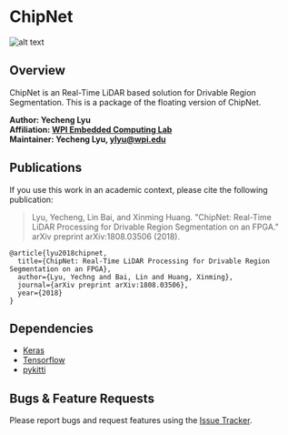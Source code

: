 # ChipNet
![alt text](http://computing.wpi.edu/public/images/chip.jpg "WPI Embedded Computing Lab")


## Overview
ChipNet is an Real-Time LiDAR based solution for Drivable Region Segmentation. This is a package of the floating version of ChipNet.

**Author: Yecheng Lyu**  
**Affiliation: [WPI Embedded Computing Lab](http://computing.wpi.edu/)**  
**Maintainer: Yecheng Lyu, ylyu@wpi.edu**

## Publications
If you use this work in an academic context, please cite the following publication:  
> Lyu, Yecheng, Lin Bai, and Xinming Huang. "ChipNet: Real-Time LiDAR Processing for Drivable Region Segmentation on an FPGA." arXiv preprint arXiv:1808.03506 (2018).
```
@article{lyu2018chipnet,
  title={ChipNet: Real-Time LiDAR Processing for Drivable Region Segmentation on an FPGA},
  author={Lyu, Yechng and Bai, Lin and Huang, Xinming},
  journal={arXiv preprint arXiv:1808.03506},
  year={2018}
}
```

## Dependencies
* [Keras](https://keras.io/)
* [Tensorflow](https://www.tensorflow.org/)
* [pykitti](https://github.com/utiasSTARS/pykitti)

## Bugs & Feature Requests
Please report bugs and request features using the [Issue Tracker](https://github.com/YechengLyu/ChipNet/issues).